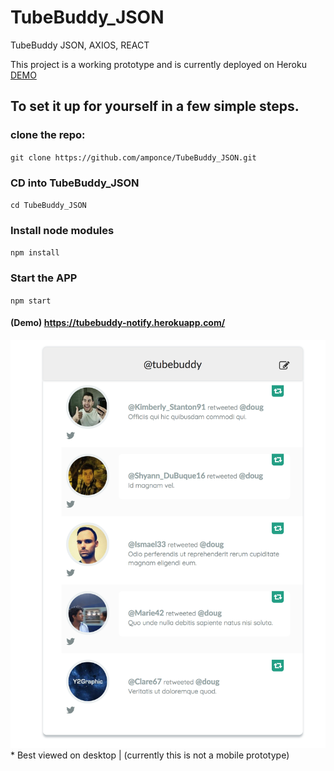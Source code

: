 # TubeBuddy_JSON
TubeBuddy JSON, AXIOS, REACT


This project is a working prototype and is currently deployed on Heroku [DEMO](https://tubebuddy-notify.herokuapp.com/)

## To set it up for yourself in a few simple steps.


### clone the repo:
`git clone https://github.com/amponce/TubeBuddy_JSON.git`



### CD into TubeBuddy_JSON
`cd TubeBuddy_JSON`



### Install node modules
`npm install`



### Start the APP
`npm start`


#### (Demo) https://tubebuddy-notify.herokuapp.com/ 

![Tubebuddy Twitter Prototype](https://github.com/amponce/TubeBuddy_JSON/blob/master/Screenshots/tubebuddy-notify.png)  * Best viewed on desktop | (currently this is not a mobile prototype) 
